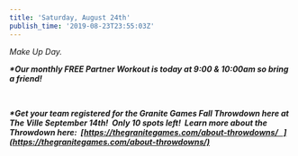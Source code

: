 ```yaml
---
title: 'Saturday, August 24th'
publish_time: '2019-08-23T23:55:03Z'
---
```


*Make Up Day.*

***\*Our monthly FREE Partner Workout is today at 9:00 & 10:00am so
bring a friend!***

 

***\*Get your team registered for the Granite Games Fall Throwdown here
at The Ville September 14th!  Only 10 spots left!  Learn more about the
Throwdown here:
 [https://thegranitegames.com/about-throwdowns/   ](https://thegranitegames.com/about-throwdowns/)***

 
